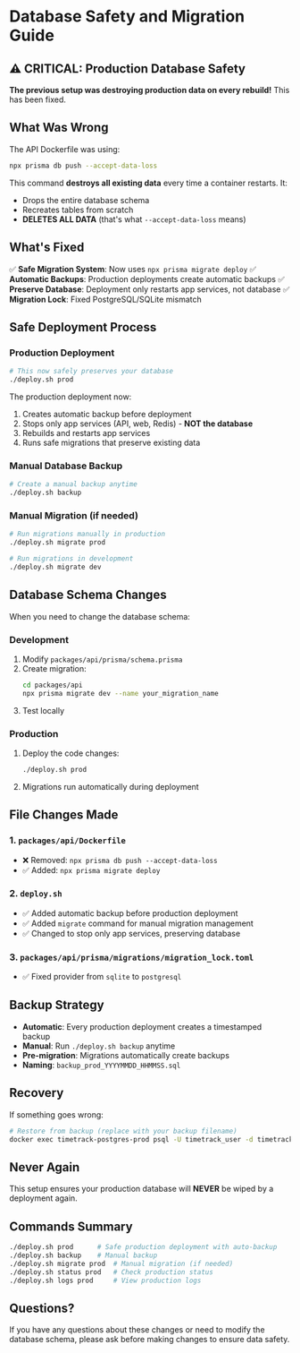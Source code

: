 # Database Safety and Migration Guide

## ⚠️ CRITICAL: Production Database Safety

**The previous setup was destroying production data on every rebuild!** This has been fixed.

## What Was Wrong

The API Dockerfile was using:
```bash
npx prisma db push --accept-data-loss
```

This command **destroys all existing data** every time a container restarts. It:
- Drops the entire database schema
- Recreates tables from scratch
- **DELETES ALL DATA** (that's what `--accept-data-loss` means)

## What's Fixed

✅ **Safe Migration System**: Now uses `npx prisma migrate deploy`
✅ **Automatic Backups**: Production deployments create automatic backups
✅ **Preserve Database**: Deployment only restarts app services, not database
✅ **Migration Lock**: Fixed PostgreSQL/SQLite mismatch

## Safe Deployment Process

### Production Deployment
```bash
# This now safely preserves your database
./deploy.sh prod
```

The production deployment now:
1. Creates automatic backup before deployment
2. Stops only app services (API, web, Redis) - **NOT the database**
3. Rebuilds and restarts app services
4. Runs safe migrations that preserve existing data

### Manual Database Backup
```bash
# Create a manual backup anytime
./deploy.sh backup
```

### Manual Migration (if needed)
```bash
# Run migrations manually in production
./deploy.sh migrate prod

# Run migrations in development
./deploy.sh migrate dev
```

## Database Schema Changes

When you need to change the database schema:

### Development
1. Modify `packages/api/prisma/schema.prisma`
2. Create migration:
   ```bash
   cd packages/api
   npx prisma migrate dev --name your_migration_name
   ```
3. Test locally

### Production
1. Deploy the code changes:
   ```bash
   ./deploy.sh prod
   ```
2. Migrations run automatically during deployment

## File Changes Made

### 1. `packages/api/Dockerfile`
- ❌ Removed: `npx prisma db push --accept-data-loss`
- ✅ Added: `npx prisma migrate deploy`

### 2. `deploy.sh`
- ✅ Added automatic backup before production deployment
- ✅ Added `migrate` command for manual migration management
- ✅ Changed to stop only app services, preserving database

### 3. `packages/api/prisma/migrations/migration_lock.toml`
- ✅ Fixed provider from `sqlite` to `postgresql`

## Backup Strategy

- **Automatic**: Every production deployment creates a timestamped backup
- **Manual**: Run `./deploy.sh backup` anytime
- **Pre-migration**: Migrations automatically create backups
- **Naming**: `backup_prod_YYYYMMDD_HHMMSS.sql`

## Recovery

If something goes wrong:
```bash
# Restore from backup (replace with your backup filename)
docker exec timetrack-postgres-prod psql -U timetrack_user -d timetrack_db < backup_prod_20240101_120000.sql
```

## Never Again

This setup ensures your production database will **NEVER** be wiped by a deployment again.

## Commands Summary

```bash
./deploy.sh prod      # Safe production deployment with auto-backup
./deploy.sh backup    # Manual backup
./deploy.sh migrate prod  # Manual migration (if needed)
./deploy.sh status prod   # Check production status
./deploy.sh logs prod     # View production logs
```

## Questions?

If you have any questions about these changes or need to modify the database schema, please ask before making changes to ensure data safety.